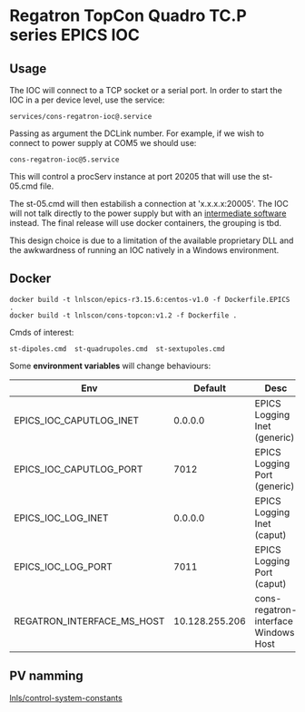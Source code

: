 # Regatron TopCon Quadro TC.P series EPICS IOC

## Usage

The IOC will connect to a TCP socket or a serial port. In order to start the IOC in a per device level, use the service:
```
services/cons-regatron-ioc@.service
```
Passing as argument the DCLink number. For example, if we wish to connect to power supply at COM5 we should use:
```
cons-regatron-ioc@5.service
```
This will control a procServ instance at port 20205 that will use the st-05.cmd file.

The st-05.cmd will then estabilish a connection at 'x.x.x.x:20005'. The IOC will not talk directly to the power supply but with an [intermediate software](https://github.com/lnls-sirius/cons-regatron-interface) instead. The final release will use docker containers, the grouping is tbd.

This design choice is due to a limitation of the available proprietary DLL and the awkwardness of running an IOC natively in a Windows environment.

## Docker
```
docker build -t lnlscon/epics-r3.15.6:centos-v1.0 -f Dockerfile.EPICS .
docker build -t lnlscon/cons-topcon:v1.2 -f Dockerfile .
```
Cmds of interest:
```
st-dipoles.cmd  st-quadrupoles.cmd  st-sextupoles.cmd
```
Some **environment variables** will change behaviours:

|Env|Default|Desc|
|---|---|---|
|EPICS_IOC_CAPUTLOG_INET|0.0.0.0|EPICS Logging Inet (generic)|
|EPICS_IOC_CAPUTLOG_PORT|7012|EPICS Logging Port (generic)|
|EPICS_IOC_LOG_INET|0.0.0.0|EPICS Logging Inet (caput)|
|EPICS_IOC_LOG_PORT|7011|EPICS Logging Port (caput)|
|REGATRON_INTERFACE_MS_HOST|10.128.255.206|cons-regatron-interface Windows Host|
## PV namming
[lnls/control-system-constants](https://github.com/lnls-sirius/control-system-constants/blob/master/beaglebone/ip-list.txt)
